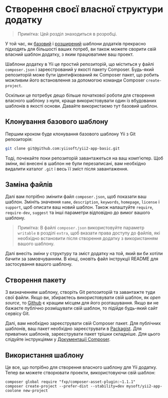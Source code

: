 Створення своєї власної структури додатку
=========================================

> Примітка: Цей розділ знаходиться в розробці.

У той час, як [базовий](https://github.com/yiisoft/yii2-app-basic) і [розширений](https://github.com/yiisoft/yii2-app-advanced)
шаблони додатків прекрасно підходять для більшості ваших потреб, ви також можете сворити свій власний шаблон додатку, з яким
працюватиме ваш проект.

Шаблони додатку в Yii це простий репозиторій, що міститься у файлі `composer.json` і зареєстрований у якості пакету Composer.
Будь-який репозиторій може бути ідентифікований як Composer пакет, що робить можливим його встановлення
за допомогою команди Composer `create-project`.

Оскільки це потребує дещо більше початкової роботи для створення власного шаблону з нуля, краще використовувати один із 
вбудованих шаблонів в якості основи. Давайте використаємо тут базовий шаблон.

Клонування базового шаблону
---------------------------

Першим кроком буде клонування базового шаблону Yii з Git репозиторія:

```bash
git clone git@github.com:yiisoft/yii2-app-basic.git
```

Тоді, почекайте поки репозиторій завантажеться на ваш комп’ютер. Щоб зміни, які внесені в шаблон не були перезаписані, 
вам необхідно видалити каталог `.git` і весь її зміст після завантаження.

Заміна файлів
-------------

Далі вам потрібно змінити файл `composer.json`, щоб показати ваш шаблон.
Змініть значення `name`, `description`, `keywords`, `homepage`, `license` і `support`, щоб описати ваш новий шаблон.
Також налаштуйте `require`, `require-dev`, `suggest` та інші параметри відповідно до вимог вашого шаблону.

> Примітка: В файлі `composer.json` використовуйте параметр `writable` в розділі `extra`, щоб
> вказати права доступу до файлів, які необхідно встановити після створення додатку з використанням вашого шаблону.

Далі внесіть зміни у структуру та зміст додатку на той, який ви би хотіли бачити за замовчуванням. 
В кінці, оновіть файл інструкції README для застосування вашого шаблону.

Створення пакету
----------------

З визначенням шаблону, створіть Git репозиторій та завантажте туди свої файли. Якщо ви, збираєтесь використовувати свій шаблон,
як *open source*, то [Github](http://github.com) є кращим місцем для його розташування.
Якщо ви не бажаєте публічно розміщувати свій шаблон, то підійде будь-який сайт сервісу Git.

Далі, вам необхідно зареєструвати свій Composer пакет. Для публічних шаблонів, ваш пакет необхідно зареєструвати 
в [Packagist](https://packagist.org/). Для приватних шаблонів, зареєструвати пакет трішки складніше.
Для цього слідуйте інструкціями у [Документації Composer](https://getcomposer.org/doc/05-repositories.md#hosting-your-own).

Використання шаблону
--------------------

Це все, що потрібно для створення власного шаблону для Yii додатку.
Тепер ви можете створювати проекти, використовуючи свій шаблон:

```
composer global require "fxp/composer-asset-plugin:~1.1.1"
composer create-project --prefer-dist --stability=dev mysoft/yii2-app-coolone new-project
```